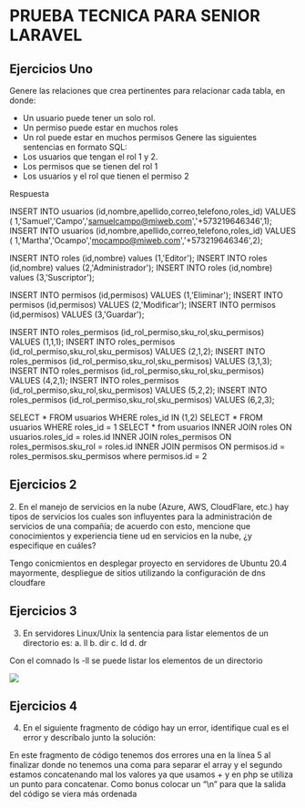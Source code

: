 # PRUEBA TECNICA PARA SENIOR LARAVEL

## Ejercicios Uno

Genere las relaciones que crea pertinentes para relacionar cada tabla, en donde:
-	Un usuario puede tener un solo rol.
-	Un permiso puede estar en muchos roles
-	Un rol puede estar en muchos permisos
Genere las siguientes sentencias en formato SQL:
-	Los usuarios que tengan el rol 1 y 2.
-	Los permisos que se tienen del rol 1
-	Los usuarios y el rol que tienen el permiso 2

Respuesta 
    
 INSERT INTO usuarios (id,nombre,apellido,correo,telefono,roles_id) VALUES ( 1,'Samuel','Campo','samuelcampo@miweb.com','+573219646346',1);
 INSERT INTO usuarios (id,nombre,apellido,correo,telefono,roles_id) VALUES ( 1,'Martha','Ocampo','mocampo@miweb.com','+573219646346',2);
 
 INSERT INTO roles (id,nombre) values (1,'Editor');
 INSERT INTO roles (id,nombre) values (2,'Administrador');
 INSERT INTO roles (id,nombre) values (3,'Suscriptor');
 
 INSERT INTO permisos (id,permisos) VALUES (1,'Eliminar');
 INSERT INTO permisos (id,permisos) VALUES (2,'Modificar');
 INSERT INTO permisos (id,permisos) VALUES (3,'Guardar');
 
 INSERT INTO roles_permisos (id_rol_permiso,sku_rol,sku_permisos) VALUES (1,1,1);
 INSERT INTO roles_permisos (id_rol_permiso,sku_rol,sku_permisos) VALUES (2,1,2);
 INSERT INTO roles_permisos (id_rol_permiso,sku_rol,sku_permisos) VALUES (3,1,3);
 INSERT INTO roles_permisos (id_rol_permiso,sku_rol,sku_permisos) VALUES (4,2,1);
 INSERT INTO roles_permisos (id_rol_permiso,sku_rol,sku_permisos) VALUES (5,2,2);
 INSERT INTO roles_permisos (id_rol_permiso,sku_rol,sku_permisos) VALUES (6,2,3);
 
SELECT * FROM usuarios WHERE roles_id IN (1,2)
SELECT * FROM usuarios WHERE roles_id = 1
SELECT * from usuarios
	INNER JOIN roles ON usuarios.roles_id = roles.id 
    INNER JOIN roles_permisos ON roles_permisos.sku_rol = roles.id 
    INNER JOIN permisos ON permisos.id = roles_permisos.sku_permisos 
    where permisos.id = 2
    
    
 ## Ejercicios 2
 
 <p>2.	En el manejo de servicios en la nube (Azure, AWS, CloudFlare, etc.) hay tipos de servicios los cuales son influyentes para la administración de servicios de una compañía; de acuerdo con esto, mencione que conocimientos y experiencia tiene ud en servicios en la nube, ¿y especifique en cuáles? </p>
 
 Tengo conicmientos en desplegar proyecto en servidores de Ubuntu 20.4 mayormente, despliegue de sitios utilizando la configuración de dns cloudfare
 
 ## Ejercicios 3
 
 3.	En servidores Linux/Unix la sentencia para listar elementos de un directorio es:
    a.	ll
    b.	dir
    c.	ld
    d.	dr
 <p>Con el comnado ls -ll se puede listar los elementos de un directorio</p>
 
 <img src="https://drive.google.com/file/d/1W3BE90numoU3RJRBG3tZLm8zpCxTugmp/view?usp=sharing" />

## Ejercicios 4

4.	En el siguiente fragmento de código hay un error, identifique cual es el error y descríbalo junto la solución:

En este fragmento de código tenemos dos errores una en la línea 5 al finalizar donde no tenemos una coma para separar el array y el segundo estamos concatenando mal los valores ya que usamos + y en php se utiliza un punto para concatenar. Como bonus colocar un “\n” para que la salida del código se viera más ordenada


 
 
